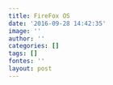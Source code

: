 ```yaml
---
title: FireFox OS
date: '2016-09-28 14:42:35'
image: ''
author: ''
categories: []
tags: []
fontes: ''
layout: post
---
```

